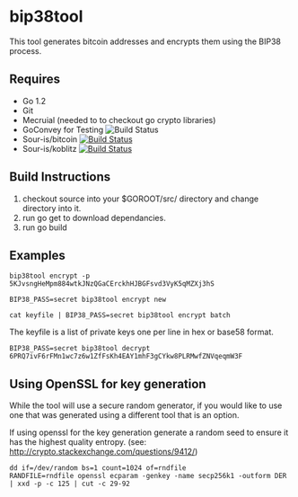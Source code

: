 bip38tool
=========

This tool generates bitcoin addresses and encrypts them using the BIP38 process. 


Requires
--------

- Go 1.2
- Git
- Mecruial (needed to to checkout go crypto libraries)
- GoConvey for Testing ![Build Status](https://travis-ci.org/smartystreets/goconvey.png)
- Sour-is/bitcoin [![Build Status](https://travis-ci.org/sour-is/bitcoin.png?branch=master)](https://travis-ci.org/sour-is/bitcoin)
- Sour-is/koblitz [![Build Status](https://travis-ci.org/sour-is/koblitz.png?branch=master)](https://travis-ci.org/sour-is/koblitz) 

Build Instructions
------------------

1. checkout source into your $GOROOT/src/ directory and change directory into it.
2. run go get to download dependancies.
3. run go build


Examples
--------

    bip38tool encrypt -p 5KJvsngHeMpm884wtkJNzQGaCErckhHJBGFsvd3VyK5qMZXj3hS

    BIP38_PASS=secret bip38tool encrypt new

    cat keyfile | BIP38_PASS=secret bip38tool encrypt batch

The keyfile is a list of private keys one per line in hex or base58 format.

    BIP38_PASS=secret bip38tool decrypt 6PRQ7ivF6rFMn1wc7z6w1ZfFsKh4EAY1mhF3gCYkw8PLRMwfZNVqeqmW3F

Using OpenSSL for key generation
--------------------------------

While the tool will use a secure random generator, if you would like to use one that
was generated using a different tool that is an option.

If using openssl for the key generation generate a random seed to ensure it has
the highest quality entropy. (see: http://crypto.stackexchange.com/questions/9412/)

    dd if=/dev/random bs=1 count=1024 of=rndfile
    RANDFILE=rndfile openssl ecparam -genkey -name secp256k1 -outform DER | xxd -p -c 125 | cut -c 29-92
